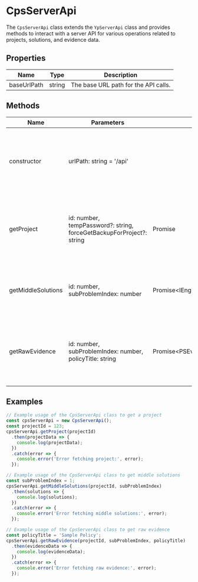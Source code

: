 # CpsServerApi

The `CpsServerApi` class extends the `YpServerApi` class and provides methods to interact with a server API for various operations related to projects, solutions, and evidence data.

## Properties

| Name         | Type   | Description                           |
|--------------|--------|---------------------------------------|
| baseUrlPath  | string | The base URL path for the API calls.  |

## Methods

| Name                | Parameters                                                                 | Return Type                | Description                                                                                   |
|---------------------|----------------------------------------------------------------------------|----------------------------|-----------------------------------------------------------------------------------------------|
| constructor         | urlPath: string = '/api'                                                   |                            | Initializes a new instance of the `CpsServerApi` class with an optional base URL path.        |
| getProject          | id: number, tempPassword?: string, forceGetBackupForProject?: string       | Promise<CpsBootResponse>   | Retrieves a project by its ID, with optional parameters for temporary password and backup.   |
| getMiddleSolutions  | id: number, subProblemIndex: number                                        | Promise<IEngineSolution[][]> | Fetches middle solutions for a given sub-problem index within a project.                      |
| getRawEvidence      | id: number, subProblemIndex: number, policyTitle: string                   | Promise<PSEvidenceRawWebPageData[]> | Retrieves raw evidence data for a specific policy within a sub-problem of a project.         |

## Examples

```typescript
// Example usage of the CpsServerApi class to get a project
const cpsServerApi = new CpsServerApi();
const projectId = 123;
cpsServerApi.getProject(projectId)
  .then(projectData => {
    console.log(projectData);
  })
  .catch(error => {
    console.error('Error fetching project:', error);
  });

// Example usage of the CpsServerApi class to get middle solutions
const subProblemIndex = 1;
cpsServerApi.getMiddleSolutions(projectId, subProblemIndex)
  .then(solutions => {
    console.log(solutions);
  })
  .catch(error => {
    console.error('Error fetching middle solutions:', error);
  });

// Example usage of the CpsServerApi class to get raw evidence
const policyTitle = 'Sample Policy';
cpsServerApi.getRawEvidence(projectId, subProblemIndex, policyTitle)
  .then(evidenceData => {
    console.log(evidenceData);
  })
  .catch(error => {
    console.error('Error fetching raw evidence:', error);
  });
```